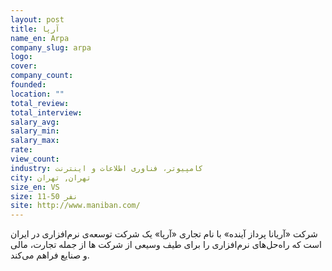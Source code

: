 ```yaml
---
layout: post
title: آرپا
name_en: Arpa
company_slug: arpa
logo: 
cover: 
company_count:
founded:
location: ""
total_review: 
total_interview: 
salary_avg: 
salary_min: 
salary_max: 
rate: 
view_count: 
industry: کامپیوتر، فناوری اطلاعات و اینترنت
city: تهران, تهران
size_en: VS
size: 11-50 نفر
site: http://www.maniban.com/
---
```


شرکت «آریانا پرداز آینده» با نام تجاری «آرپا» یک شرکت توسعه‌ی نرم‌افزاری در ایران است که راه‌حل‌های نرم‌افزاری را برای طیف وسیعی از شرکت ها از جمله تجارت، مالی و صنایع فراهم می‌کند.

